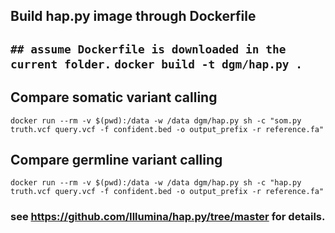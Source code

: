 ## Build hap.py image through Dockerfile

`## assume Dockerfile is downloaded in the current folder.`
`docker build -t dgm/hap.py .`
---

## Compare somatic variant calling 


`docker run --rm -v $(pwd):/data -w /data dgm/hap.py sh -c "som.py truth.vcf query.vcf -f confident.bed -o output_prefix -r reference.fa"`


## Compare germline variant calling 

`docker run --rm -v $(pwd):/data -w /data dgm/hap.py sh -c "hap.py truth.vcf query.vcf -f confident.bed -o output_prefix -r reference.fa"`


### see https://github.com/Illumina/hap.py/tree/master for details.